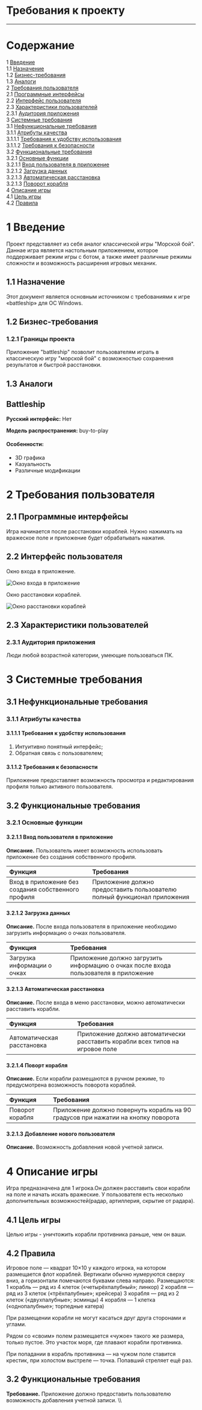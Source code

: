 # Требования к проекту
---

# Содержание
1 [Введение](#intro)  
1.1 [Назначение](#appointment)  
1.2 [Бизнес-требования](#business_requirements)  
1.3 [Аналоги](#analogues)  
2 [Требования пользователя](#user_requirements)  
2.1 [Программные интерфейсы](#software_interfaces)  
2.2 [Интерфейс пользователя](#user_interface)  
2.3 [Характеристики пользователей](#user_specifications)  
2.3.1 [Аудитория приложения](#user_classes)  
3 [Системные требования](#system_requirements)</br>
3.1 [Нефункциональные требования](#non-functional_requirements) </br>
3.1.1 [Атрибуты качества](#non-functional_requirements) </br>
3.1.1.1 [Требования к удобству использования](#requirements_for_ease_of_use)</br>
3.1.1.2 [Требования к безопасности](#security_requirements)</br>
3.2 [Функциональные требования](#functional_requirements)</br>
3.2.1 [Основные функции](#main_functions)</br>
3.2.1.1 [Вход пользователя в приложение](#user_logon_to_the_application)</br>
3.2.1.2 [Загрузка данных](#download_data)</br>
3.2.1.3 [Автоматическая расстановка](#add_new_car)</br>
3.2.1.3 [Поворот корабля](#add_new_car)</br>
4 [Описание игры](#game_description)</br>
4.1 [Цель игры](#game_purpose) </br>
4.2 [Правила](#rules) </br>


# 1 Введение
Проект представляет из себя аналог классической игры "Морской бой". Даннае игра является настольным приложением, которое поддерживает режим игры с ботом, а также имеет различные режимы сложности и возможность расширения игровых механик.

<a name="appointment"/>

## 1.1 Назначение
Этот документ является основным источником с требованиями к игре «battleship» для ОС Windows. 

<a name="business_requirements"/>

## 1.2 Бизнес-требования

<a name="project_boundary"/>

### 1.2.1 Границы проекта
Приложение "battleship" позволит пользователям играть в классическую игру "морской бой" с возможностью сохранения результатов и быстрой расстановки.

<a name="analogues"/>

## 1.3 Аналоги

<a name="bs_"/>

## Battleship

**Русский интерфейс:**  Нет 

**Модель распространения:** buy-to-play

#### Особенности:
   * 3D графика
   * Казуальность 
   * Различные модификации
   
<a name="user_requirements"/>

# 2 Требования пользователя

<a name="software_interfaces"/>

## 2.1 Программные интерфейсы
Игра начинается после расстановки кораблей. Нужно нажимать на вражеское поле и приложение будет обрабатывать нажатия.

<a name="user_interface"/>

## 2.2 Интерфейс пользователя
Окно входа в приложение.

![Окно входа в приложение](../../Images/Mockups/menu.png) 

Окно расстановки кораблей.

![Окно расстановки кораблей](../../Images/Mockups/arrangement.png ) 

<a name="user_specifications"/>

## 2.3 Характеристики пользователей

<a name="user_classes"/>

### 2.3.1 Аудитория приложения
Люди любой возрастной категории, умеющие пользоваться ПК.

<a name="system_requirements"/>

# 3 Системные требования

<a name="non-functional_requirements"/>

## 3.1 Нефункциональные требования

<a name="quality_attributes"/>

### 3.1.1 Атрибуты качества

<a name="requirements_for_ease_of_use"/>

#### 3.1.1.1 Требования к удобству использования
1. Интуитивно понятный интерфейс;
2. Обратная связь с пользователем;

<a name="security_requirements"/>

#### 3.1.1.2 Требования к безопасности
Приложение предоставляет возможность просмотра и редактирования профиля только активного пользователя.

<a name="functional_requirements"/>

## 3.2 Функциональные требования

<a name="main_functions"/>

### 3.2.1 Основные функции

<a name="user_logon_to_the_application"/>

#### 3.2.1.1 Вход пользователя в приложение
**Описание.** Пользователь имеет возможность использовать приложение без создания собственного профиля.

| Функция | Требования | 
|:---|:---|
| Вход в приложение без создания собственного профиля | Приложение должно предоставить пользователю полный функционал приложения|

<a name="download_data"/>

#### 3.2.1.2 Загрузка данных
**Описание.** После входа пользователя в приложение необходимо загрузить информацию о очках пользователя.

| Функция | Требования | 
|:---|:---|
| Загрузка информации о очках| Приложение должно загрузить информацию о очках после входа пользователя в приложение |

<a name="automatic_placement"/>

#### 3.2.1.3 Автоматическая расстановка
**Описание.** После входа в меню расстановки, можно автоматически расставить корабли.

| Функция | Требования | 
|:---|:---|
| Автоматическая расстановка | Приложение должно автоматически расставить корабли всех типов на игровое поле|

<a name="automatic_placement"/>

#### 3.2.1.4 Поворт корабля 
**Описание.** Если корабли размещаются в ручном режиме, то предусмотрена возможность поворота кораблей.

| Функция | Требования | 
|:---|:---|
| Поворот корабля | Приложение должно повернуть корабль на 90 градусов при нажатии на кнопку поворота |
<a name="add_new_car"/>

#### 3.2.1.3 Добавление нового пользователя
**Описание.** Возможность добавления новой учетной записи.

<a name="game_description"/>

# 4 Описание игры
Игра предназначена для 1 игрока.Он должен расставить свои корабли на поле и начать искать вражеские. У пользователя есть несколько 
дополнительных возможностей(радар, артиллерия, скрытие от радара).
<a name="game_purpose"/>

## 4.1 Цель игры
Целью игры - уничтожить корабли противника раньше, чем он ваши.
<a name="rules"/>

## 4.2 Правила
Игровое поле —  квадрат 10×10 у каждого игрока, на котором размещается флот кораблей. Вертикали обычно нумеруются сверху вниз, а горизонтали помечаются буквами слева направо.
Размещаются:
  1 корабль — ряд из 4 клеток («четырёхпалубный»; линкор)
  2 корабля — ряд из 3 клеток («трёхпалубные»; крейсера)
  3 корабля — ряд из 2 клеток («двухпалубные»; эсминцы)
  4 корабля — 1 клетка («однопалубные»; торпедные катера)

При размещении корабли не могут касаться друг друга сторонами и углами.

Рядом со «своим» полем размещается «чужое» такого же размера, только пустое. Это участок моря, где плавают корабли противника.

При попадании в корабль противника — на чужом поле ставится крестик, при холостом выстреле — точка. Попавший стреляет ещё раз.

<a name="functional_requirements"/>

## 3.2 Функциональные требования

**Требование.** Приложение должно предоставить пользователю возможность добавления учетной записи. \\\\
